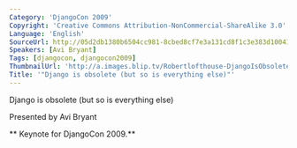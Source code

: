 ```yaml
---
Category: 'DjangoCon 2009'
Copyright: 'Creative Commons Attribution-NonCommercial-ShareAlike 3.0'
Language: 'English'
SourceUrl: http://05d2db1380b6504cc981-8cbed8cf7e3a131cd8f1c3e383d10041.r93.cf2.rackcdn.com/djangocon-2009/33_django-is-obsolete-but-so-is-everything-else.ogv
Speakers: [Avi Bryant]
Tags: [djangocon, djangocon2009]
ThumbnailUrl: 'http://a.images.blip.tv/Robertlofthouse-DjangoIsObsoleteButSoIsEverythingElse277.png'
Title: '"Django is obsolete (but so is everything else)"'
---
```

Django is obsolete (but so is everything else)

  
Presented by Avi Bryant

** Keynote for DjangoCon 2009.**

